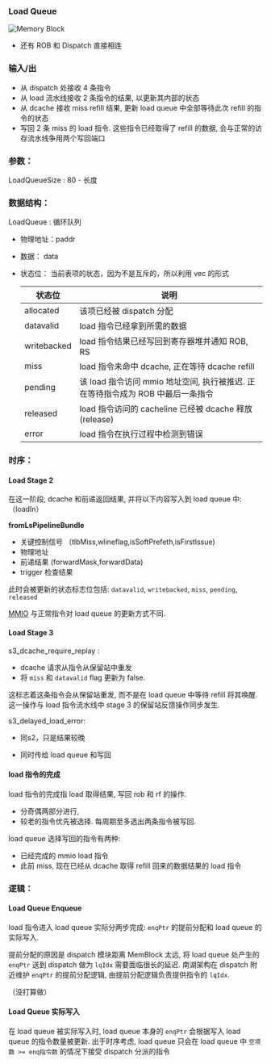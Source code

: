 ### Load Queue

![Memory Block](https://xiangshan-doc.readthedocs.io/zh_CN/latest/figs/memblock/nanhu-memblock.png)

* 还有 ROB 和 Dispatch 直接相连

### 输入/出


* 从 dispatch 处接收 4 条指令
* 从 load 流水线接收 2 条指令的结果, 以更新其内部的状态
* 从 dcache 接收 miss refill 结果, 更新 load queue 中全部等待此次 refill 的指令的状态
* 写回 2 条 miss 的 load 指令. 这些指令已经取得了 refill 的数据, 会与正常的访存流水线争用两个写回端口


### 参数：

LoadQueueSize : 80 - 长度 

### 数据结构：

LoadQueue : 循环队列

* 物理地址：paddr

* 数据： data

* 状态位： 当前表项的状态，因为不是互斥的，所以利用 vec 的形式

  | 状态位      | 说明                                                         |
  | ----------- | ------------------------------------------------------------ |
  | allocated   | 该项已经被 dispatch 分配                                     |
  | datavalid   | load 指令已经拿到所需的数据                                  |
  | writebacked | load 指令结果已经写回到寄存器堆并通知 ROB, RS                |
  | miss        | load 指令未命中 dcache, 正在等待 dcache refill               |
  | pending     | 该 load 指令访问 mmio 地址空间, 执行被推迟. 正在等待指令成为 ROB 中最后一条指令 |
  | released    | load 指令访问的 cacheline 已经被 dcache 释放 (release)       |
  | error       | load 指令在执行过程中检测到错误                              |

### 时序：

#### Load Stage 2

在这一阶段, dcache 和前递返回结果, 并将以下内容写入到 load queue 中:（loadIn）

**fromLsPipelineBundle**

- 关键控制信号 （tlbMiss,wlineflag,isSoftPrefeth,isFirstIssue)
- 物理地址 
- 前递结果 (forwardMask,forwardData)
- trigger 检查结果

此时会被更新的状态标志位包括: `datavalid`, `writebacked`, `miss`, `pending`, `released`

[MMIO](https://xiangshan-doc.readthedocs.io/zh_CN/latest/memory/lsq/load_queue/#mmio-uncached-访存) 与正常指令对 load queue 的更新方式不同.

#### Load Stage 3

s3_dcache_require_replay : 

* dcache 请求从指令从保留站中重发
* 将 `miss` 和 `datavalid` flag 更新为 false. 

这标志着这条指令会从保留站重发, 而不是在 load queue 中等待 refill 将其唤醒. 这一操作与 load 指令流水线中 stage 3 的保留站反馈操作同步发生.

s3_delayed_load_error:

* 同s2，只是结果较晚

* 同时传给 load queue 和写回

#### load 指令的完成

load 指令的完成指 load 取得结果, 写回 rob 和 rf 的操作. 

* 分奇偶两部分进行, 
* 较老的指令优先被选择. 每周期至多选出两条指令被写回. 

load queue 选择写回的指令有两种: 

- 已经完成的 mmio load 指令
- 此前 miss, 现在已经从 dcache 取得 refill 回来的数据结果的 load 指令

### 逻辑：

#### Load Queue Enqueue 

load 指令进入 load queue 实际分两步完成: `enqPtr` 的提前分配和 load queue 的实际写入. 

提前分配的原因是 dispatch 模块距离 MemBlock 太远, 将 load queue 处产生的 `enqPtr` 送到 dispatch 做为 `lqIdx` 需要面临很长的延迟. 南湖架构在 dispatch 附近维护 `enqPtr` 的提前分配逻辑, 由提前分配逻辑负责提供指令的 `lqIdx`.

（没打算做）

#### Load Queue 实际写入

在 load queue 被实际写入时, load queue 本身的 `enqPtr` 会根据写入 load queue 的指令数量被更新. 出于时序考虑, load queue 只会在 load queue 中 `空项数 >= enq指令数` 的情况下接受 dispatch 分派的指令
